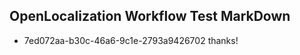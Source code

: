 ## OpenLocalization Workflow Test MarkDown
* 7ed072aa-b30c-46a6-9c1e-2793a9426702 thanks!

<!--HONumber=Jul16_HO4-->


